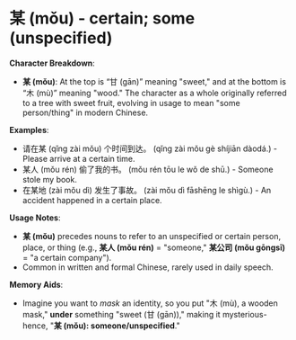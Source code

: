 # **某 (mǒu) - certain; some (unspecified)**

**Character Breakdown**:  
- **某 (mǒu)**: At the top is “甘 (gān)” meaning "sweet," and at the bottom is “木 (mù)” meaning "wood." The character as a whole originally referred to a tree with sweet fruit, evolving in usage to mean "some person/thing" in modern Chinese.

**Examples**:  
- 请在某 (qǐng zài mǒu) 个时间到达。 (qǐng zài mǒu gè shíjiān dàodá.) - Please arrive at a certain time.  
- 某人 (mǒu rén) 偷了我的书。 (mǒu rén tōu le wǒ de shū.) - Someone stole my book.  
- 在某地 (zài mǒu dì) 发生了事故。 (zài mǒu dì fāshēng le shìgù.) - An accident happened in a certain place.

**Usage Notes**:  
- **某 (mǒu)** precedes nouns to refer to an unspecified or certain person, place, or thing (e.g., **某人 (mǒu rén)** = "someone," **某公司 (mǒu gōngsī)** = "a certain company").  
- Common in written and formal Chinese, rarely used in daily speech.

**Memory Aids**:  
- Imagine you want to *mask* an identity, so you put "木 (mù), a wooden mask," **under** something "sweet (甘 (gān))," making it mysterious-hence, "**某 (mǒu): someone/unspecified**."